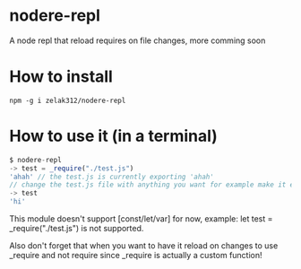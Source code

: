 # nodere-repl

A node repl that reload requires on file changes, more comming soon

# How to install
`npm -g i zelak312/nodere-repl`

# How to use it (in a terminal)
```js
$ nodere-repl
-> test = _require("./test.js")
'ahah' // the test.js is currently exporting 'ahah'
// change the test.js file with anything you want for example make it export 'hi'
-> test
'hi'
```

This module doesn't support [const/let/var] for now, example: let test = _require("./test.js") is not supported.

Also don't forget that when you want to have it reload on changes to use _require and not require since _require is actually a custom function!
